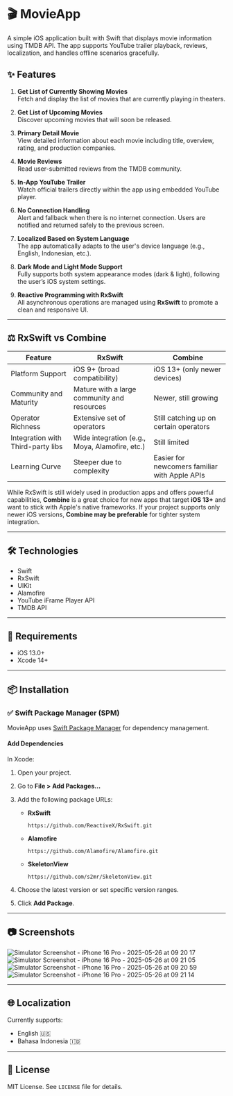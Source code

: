 # 🎬 MovieApp

A simple iOS application built with Swift that displays movie information using TMDB API. The app supports YouTube trailer playback, reviews, localization, and handles offline scenarios gracefully.

## ✨ Features

1. **Get List of Currently Showing Movies**  
   Fetch and display the list of movies that are currently playing in theaters.

2. **Get List of Upcoming Movies**  
   Discover upcoming movies that will soon be released.

3. **Primary Detail Movie**  
   View detailed information about each movie including title, overview, rating, and production companies.

4. **Movie Reviews**  
   Read user-submitted reviews from the TMDB community.

5. **In-App YouTube Trailer**  
   Watch official trailers directly within the app using embedded YouTube player.

6. **No Connection Handling**  
   Alert and fallback when there is no internet connection. Users are notified and returned safely to the previous screen.

7. **Localized Based on System Language**  
   The app automatically adapts to the user's device language (e.g., English, Indonesian, etc.).

8. **Dark Mode and Light Mode Support**  
   Fully supports both system appearance modes (dark & light), following the user’s iOS system settings.

9. **Reactive Programming with RxSwift**  
   All asynchronous operations are managed using **RxSwift** to promote a clean and responsive UI.

---

## ⚖️ RxSwift vs Combine

| Feature                            | RxSwift                                          | Combine                                        |
|------------------------------------|--------------------------------------------------|------------------------------------------------|
| Platform Support                   | iOS 9+ (broad compatibility)                     | iOS 13+ (only newer devices)                   |
| Community and Maturity             | Mature with a large community and resources      | Newer, still growing                           |
| Operator Richness                  | Extensive set of operators                       | Still catching up on certain operators         |
| Integration with Third-party libs  | Wide integration (e.g., Moya, Alamofire, etc.)   | Still limited                                  |
| Learning Curve                     | Steeper due to complexity                        | Easier for newcomers familiar with Apple APIs  |

While RxSwift is still widely used in production apps and offers powerful capabilities, **Combine** is a great choice for new apps that target **iOS 13+** and want to stick with Apple's native frameworks. If your project supports only newer iOS versions, **Combine may be preferable** for tighter system integration.

---

## 🛠 Technologies

- Swift
- RxSwift
- UIKit
- Alamofire
- YouTube iFrame Player API
- TMDB API

---

## 🧪 Requirements

- iOS 13.0+
- Xcode 14+

---

## 📦 Installation

### ✅ Swift Package Manager (SPM)

MovieApp uses [Swift Package Manager](https://swift.org/package-manager/) for dependency management.

#### Add Dependencies

In Xcode:

1. Open your project.
2. Go to **File > Add Packages…**
3. Add the following package URLs:

   - **RxSwift**  
     ```
     https://github.com/ReactiveX/RxSwift.git
     ```
   - **Alamofire**  
     ```
     https://github.com/Alamofire/Alamofire.git
     ```
   - **SkeletonView**  
     ```
     https://github.com/s2mr/SkeletonView.git
     ```

4. Choose the latest version or set specific version ranges.
5. Click **Add Package**.

---

## 📷 Screenshots

![Simulator Screenshot - iPhone 16 Pro - 2025-05-26 at 09 20 17](https://github.com/user-attachments/assets/a2ae68bc-87e4-4ac3-9ae6-8d80287bd804)
![Simulator Screenshot - iPhone 16 Pro - 2025-05-26 at 09 21 05](https://github.com/user-attachments/assets/6f95746c-ec27-49eb-ba1d-2815fdc01ff9)
![Simulator Screenshot - iPhone 16 Pro - 2025-05-26 at 09 20 59](https://github.com/user-attachments/assets/1c101f43-ede3-459b-be6b-1649d6b97bd1)
![Simulator Screenshot - iPhone 16 Pro - 2025-05-26 at 09 21 14](https://github.com/user-attachments/assets/362aa1db-a4b9-472e-9bc5-631042a65726)


---

## 🌐 Localization

Currently supports:
- English 🇺🇸
- Bahasa Indonesia 🇮🇩

---

## 📄 License

MIT License. See `LICENSE` file for details.
